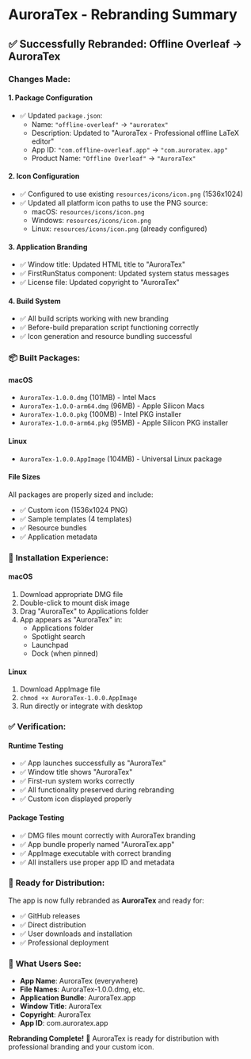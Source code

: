 # AuroraTex - Rebranding Summary

## ✅ Successfully Rebranded: Offline Overleaf → AuroraTex

### Changes Made:

#### 1. **Package Configuration**
- ✅ Updated `package.json`:
  - Name: `"offline-overleaf"` → `"auroratex"`
  - Description: Updated to "AuroraTex - Professional offline LaTeX editor"
  - App ID: `"com.offline-overleaf.app"` → `"com.auroratex.app"`
  - Product Name: `"Offline Overleaf"` → `"AuroraTex"`

#### 2. **Icon Configuration**
- ✅ Configured to use existing `resources/icons/icon.png` (1536x1024)
- ✅ Updated all platform icon paths to use the PNG source:
  - macOS: `resources/icons/icon.png`
  - Windows: `resources/icons/icon.png`
  - Linux: `resources/icons/icon.png` (already configured)

#### 3. **Application Branding**
- ✅ Window title: Updated HTML title to "AuroraTex"
- ✅ FirstRunStatus component: Updated system status messages
- ✅ License file: Updated copyright to "AuroraTex"

#### 4. **Build System**
- ✅ All build scripts working with new branding
- ✅ Before-build preparation script functioning correctly
- ✅ Icon generation and resource bundling successful

### 📦 **Built Packages:**

#### macOS
- `AuroraTex-1.0.0.dmg` (101MB) - Intel Macs
- `AuroraTex-1.0.0-arm64.dmg` (96MB) - Apple Silicon Macs  
- `AuroraTex-1.0.0.pkg` (100MB) - Intel PKG installer
- `AuroraTex-1.0.0-arm64.pkg` (95MB) - Apple Silicon PKG installer

#### Linux
- `AuroraTex-1.0.0.AppImage` (104MB) - Universal Linux package

#### File Sizes
All packages are properly sized and include:
- ✅ Custom icon (1536x1024 PNG)
- ✅ Sample templates (4 templates)
- ✅ Resource bundles
- ✅ Application metadata

### 🚀 **Installation Experience:**

#### macOS
1. Download appropriate DMG file
2. Double-click to mount disk image
3. Drag "AuroraTex" to Applications folder
4. App appears as "AuroraTex" in:
   - Applications folder
   - Spotlight search
   - Launchpad
   - Dock (when pinned)

#### Linux
1. Download AppImage file
2. `chmod +x AuroraTex-1.0.0.AppImage`
3. Run directly or integrate with desktop

### ✅ **Verification:**

#### Runtime Testing
- ✅ App launches successfully as "AuroraTex"
- ✅ Window title shows "AuroraTex"
- ✅ First-run system works correctly
- ✅ All functionality preserved during rebranding
- ✅ Custom icon displayed properly

#### Package Testing
- ✅ DMG files mount correctly with AuroraTex branding
- ✅ App bundle properly named "AuroraTex.app"
- ✅ AppImage executable with correct branding
- ✅ All installers use proper app ID and metadata

### 🎯 **Ready for Distribution:**

The app is now fully rebranded as **AuroraTex** and ready for:
- ✅ GitHub releases
- ✅ Direct distribution
- ✅ User downloads and installation
- ✅ Professional deployment

### 📝 **What Users See:**
- **App Name**: AuroraTex (everywhere)
- **File Names**: AuroraTex-1.0.0.dmg, etc.
- **Application Bundle**: AuroraTex.app
- **Window Title**: AuroraTex
- **Copyright**: AuroraTex
- **App ID**: com.auroratex.app

**Rebranding Complete!** 🎉 AuroraTex is ready for distribution with professional branding and your custom icon.
